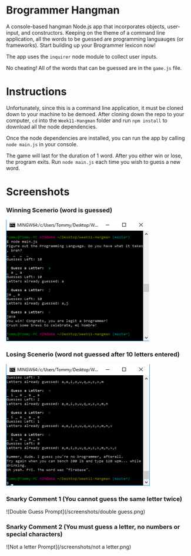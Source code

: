 # Brogrammer Hangman
A console-based hangman Node.js app that incorporates objects, user-input, and constructors. Keeping on the theme of a command line application, all the words to be guessed are programming languauges (or frameworks). Start building up your Brogrammer lexicon now!

The app uses the `inquirer` node module to collect user inputs.

No cheating! All of the words that can be guessed are in the `game.js` file.


# Instructions
Unfortunately, since this is a command line application, it must be cloned down to your machine to be demoed. After cloning down the repo to your computer, `cd` into the `Week11-Hangman` folder and run `npm install` to download all the node dependencies.

Once the node dependencies are installed, you can run the app by calling `node main.js` in your console.

The game will last for the duration of 1 word. After you either win or lose, the program exits. Run `node main.js` each time you wish to guess a new word.


# Screenshots

### Winning Scenerio (word is guessed)
![Winner](/screenshots/winner.png)

### Losing Scenerio (word not guessed after 10 letters entered)
![Loser](/screenshots/loser.png)

### Snarky Comment 1 (You cannot guess the same letter twice)
![Double Guess Prompt](/screenshots/double guess.png)

### Snarky Comment 2 (You must guess a letter, no numbers or special characters)
![Not a letter Prompt](/screenshots/not a letter.png)